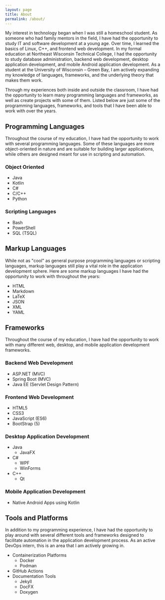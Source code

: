 ```yaml
---
layout: page
title: About
permalink: /about/
---
```


My interest in technology began when I was still a homeschool student. As someone who had family mentors in the field, I
have had the opportunity to study IT and software development at a young age. Over time, I learned the basics of Linux,
C++, and frontend web development. In my formal education at Northeast Wisconsin Technical College, I had the
opportunity to study database administration, backend web development, desktop application development, and mobile
Android application development. As a student at the University of Wisconsin &ndash; Green Bay, I am actively expanding
my knowledge of languages, frameworks, and the underlying theory that makes them work.

Through my experiences both inside and outside the classroom, I have had the opportunity to learn many programming
languages and frameworks, as well as create projects with some of them. Listed below are just some of the programming
languages, frameworks, and tools that I have been able to work with over the years.

## Programming Languages

Throughout the course of my education, I have had the opportunity to work with several programming languages. Some of
these languages are more object-oriented in nature and are suitable for building larger applications, while others are
designed meant for use in scripting and automation.

### Object Oriented

- Java
- Kotlin
- C#
- C/C++
- Python

### Scripting Languages

- Bash
- PowerShell
- SQL (TSQL)

## Markup Languages

While not as "cool" as general purpose programming languages or scripting languages, markup languages still play a vital
role in the application development sphere. Here are some markup languages I have had the opportunity to work with
throughout the years:

- HTML
- Markdown
- LaTeX
- JSON
- XML
- YAML

## Frameworks

Throughout the course of my education, I have had the opportunity to work with many different web, desktop, and mobile
application development frameworks.

### Backend Web Development

- ASP.NET (MVC)
- Spring Boot (MVC)
- Java EE (Servlet Design Pattern)

### Frontend Web Development

- HTML5
- CSS3
- JavaScript (ES6)
- BootStrap (5)

### Desktop Application Development

- Java
    - JavaFX
- C#
    - WPF
    - WinForms
- C++
    - Qt

### Mobile Application Development

- Native Android Apps using Kotlin

## Tools and Platforms

In addition to my programming experience, I have had the opportunity to play around with several different tools and
frameworks designed to facilitate automation in the application development process. As an active DevOps intern, this is
an area that I am actively growing in.

- Containerization Platforms
    - Docker
    - Podman
- GitHub Actions
- Documentation Tools
    - Jekyll
    - DocFX
    - Doxygen
